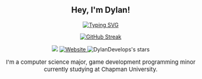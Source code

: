 <div align="center">

## **Hey, I'm Dylan!**

<a href="https://git.io/typing-svg"><img src="https://readme-typing-svg.demolab.com?font=Mono&size=30&duration=3000&pause=100&color=F77808&background=0006FF00&center=true&vCenter=true&random=true&width=500&height=60&lines=A+Game+Developer;A+Web+Developer;A+Unity+Enthusiast;A+Project+Manager;A+Modder;An+Open+Source+Junkie;A+University+Student;A+Computer+Science+Major;" alt="Typing SVG" /></a>

<a href="https://git.io/streak-stats"><img src="https://streak-stats.demolab.com?user=DylanDevelops&theme=dark&border_radius=10" alt="GitHub Streak" /></a>


![](https://komarev.com/ghpvc/?username=DylanDevelops&label=Visitors+Count&color=orange&style=for-the-badge)
<a href="https://www.dylanravel.com/contact">
    <img alt="Website" src="https://img.shields.io/badge/Send%20a%20Message-Contact-orange?style=for-the-badge">
</a>
<img alt="DylanDevelops's stars" src="https://img.shields.io/github/stars/DylanDevelops?style=for-the-badge&label=Total%20Stars&color=orange">
<p style="font-size: 15px;">I'm a computer science major, game development programming minor currently studying at Chapman University.</p>

</div>
